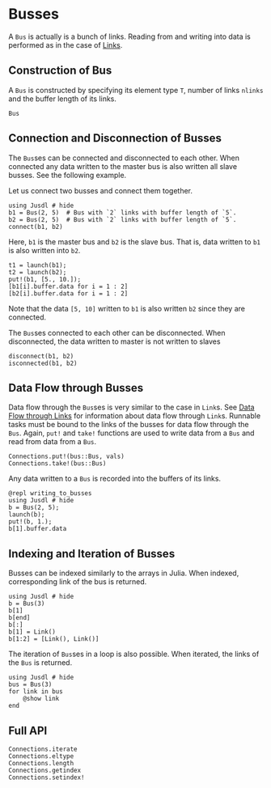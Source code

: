 # Busses 

A `Bus` is actually is a bunch of links. Reading from and writing into  data is performed as in the case of [Links](@ref).

## Construction of Bus
A `Bus` is constructed by specifying its element type `T`, number of links `nlinks` and the buffer length of its links.

```@docs 
Bus
```

## Connection and Disconnection of Busses
The `Bus`ses can be connected and disconnected to each other. When connected any data written to the master bus is also written all slave busses. See the following example.

Let us connect two busses and connect them together.
```@repl connection_of_busses 1
using Jusdl # hide
b1 = Bus(2, 5)  # Bus with `2` links with buffer length of `5`.
b2 = Bus(2, 5)  # Bus with `2` links with buffer length of `5`.
connect(b1, b2)
```
Here, `b1` is the master bus and `b2` is the slave bus. That is, data written to `b1` is also written into `b2`.
```@repl connection_of_busses 1
t1 = launch(b1);
t2 = launch(b2);
put!(b1, [5., 10.]);
[b1[i].buffer.data for i = 1 : 2]
[b2[i].buffer.data for i = 1 : 2]
```
Note that the data `[5, 10]` written to `b1` is also written `b2` since they are connected.

The `Bus`ses connected to each other can be disconnected. When disconnected, the data written to master is not written to slaves
```@repl connection_of_busses 1
disconnect(b1, b2)
isconnected(b1, b2)
```


## Data Flow through Busses
Data flow through the `Bus`ses is very similar to the case in `Link`s. See [Data Flow through Links](@ref) for information about data flow through `Link`s. Runnable tasks must be bound to the links of the busses for data flow through the `Bus`. Again, `put!` and `take!` functions are used to write data from a `Bus` and read from data from a `Bus`.
```@docs 
Connections.put!(bus::Bus, vals)
Connections.take!(bus::Bus)
```
Any data written to a `Bus` is recorded into the buffers of its links.
```
@repl writing_to_busses
using Jusdl # hide
b = Bus(2, 5);
launch(b);
put!(b, 1.);
b[1].buffer.data
```

## Indexing and Iteration of Busses 

Busses can be indexed similarly to the arrays in Julia. When indexed, corresponding link of the bus is returned.
```@repl bus_indexing_ex_1
using Jusdl # hide 
b = Bus(3) 
b[1]
b[end] 
b[:]
b[1] = Link()
b[1:2] = [Link(), Link()]
```
The iteration of `Bus`ses in a loop is also possible. When iterated, the links of the `Bus` is returned.
```@repl 
using Jusdl # hide 
bus = Bus(3)
for link in bus
    @show link
end
```

## Full API 

```@docs 
Connections.iterate
Connections.eltype
Connections.length
Connections.getindex
Connections.setindex!
```